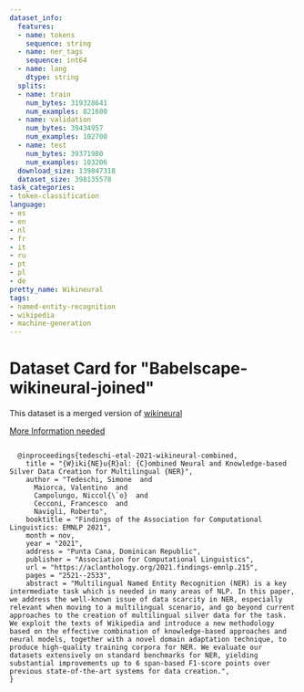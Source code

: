 ```yaml
---
dataset_info:
  features:
  - name: tokens
    sequence: string
  - name: ner_tags
    sequence: int64
  - name: lang
    dtype: string
  splits:
  - name: train
    num_bytes: 319328641
    num_examples: 821600
  - name: validation
    num_bytes: 39434957
    num_examples: 102700
  - name: test
    num_bytes: 39371980
    num_examples: 103206
  download_size: 139847318
  dataset_size: 398135578
task_categories:
- token-classification
language:
- es
- en
- nl
- fr
- it
- ru
- pt
- pl
- de
pretty_name: Wikineural
tags:
- named-entity-recognition
- wikipedia
- machine-generation
---
```

# Dataset Card for "Babelscape-wikineural-joined"

This dataset is a merged version of [wikineural](https://huggingface.co/datasets/Babelscape/wikineural)

[More Information needed](https://github.com/huggingface/datasets/blob/main/CONTRIBUTING.md#how-to-contribute-to-the-dataset-cards)

<pre><code>
  @inproceedings{tedeschi-etal-2021-wikineural-combined,
    title = "{W}iki{NE}u{R}al: {C}ombined Neural and Knowledge-based Silver Data Creation for Multilingual {NER}",
    author = "Tedeschi, Simone  and
      Maiorca, Valentino  and
      Campolungo, Niccol{\`o}  and
      Cecconi, Francesco  and
      Navigli, Roberto",
    booktitle = "Findings of the Association for Computational Linguistics: EMNLP 2021",
    month = nov,
    year = "2021",
    address = "Punta Cana, Dominican Republic",
    publisher = "Association for Computational Linguistics",
    url = "https://aclanthology.org/2021.findings-emnlp.215",
    pages = "2521--2533",
    abstract = "Multilingual Named Entity Recognition (NER) is a key intermediate task which is needed in many areas of NLP. In this paper, we address the well-known issue of data scarcity in NER, especially relevant when moving to a multilingual scenario, and go beyond current approaches to the creation of multilingual silver data for the task. We exploit the texts of Wikipedia and introduce a new methodology based on the effective combination of knowledge-based approaches and neural models, together with a novel domain adaptation technique, to produce high-quality training corpora for NER. We evaluate our datasets extensively on standard benchmarks for NER, yielding substantial improvements up to 6 span-based F1-score points over previous state-of-the-art systems for data creation.",
}

</code></pre>